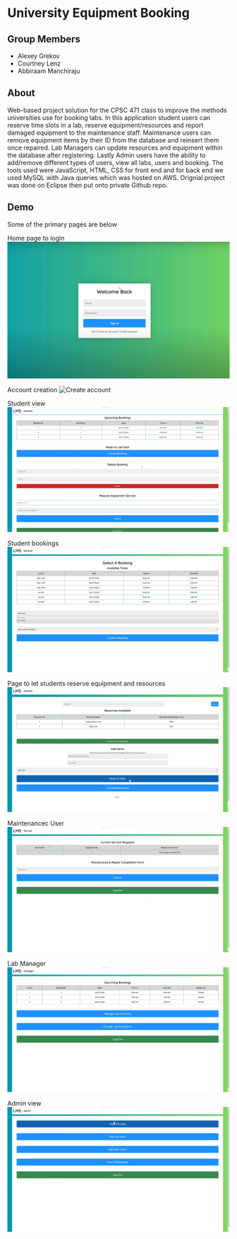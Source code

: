 # University Equipment Booking

## Group Members 

- Alexey Grekov
- Courtney Lenz
- Abbiraam Manchiraju

## About

Web-based project solution for the CPSC 471 class to improve the methods universities use for booking labs. In this application student users can reserve time slots in a lab, reserve equipment/resources and report damaged equipment to the maintenance staff. Maintenance users can remove equipment items by their ID from the database and reinsert them once repaired. Lab Managers can update resources and equipment within the database after registering. Lastly Admin users have the ability to add/remove different types of users, view all labs, users and booking. The tools used were JavaScript, HTML, CSS for front end and for back end we used MySQL with Java queries which was hosted on AWS. Orignial project was done on Eclipse then put onto private Github repo.

## Demo
Some of the primary pages are below

Home page to login
![Home page](images/home.png)

Account creation
![Create account](create_account.png)

Student view
![Student view](images/student.png)

Student bookings
![Bookings](images/booking.png)

Page to let students reserve equipment and resources
![Equipment/Resources](images/resoure_equipment.png)

Maintenancec User
![Maintenance User](images/maintenance.png)

Lab Manager
![Lab Manager](images/lab_manager.png)

Admin view
![Admin view](images/admin.png)
